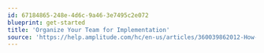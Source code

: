 ```yaml
---
id: 67184865-248e-4d6c-9a46-3e7495c2e072
blueprint: get-started
title: 'Organize Your Team for Implementation'
source: 'https://help.amplitude.com/hc/en-us/articles/360039862012-How-to-organize-your-team-for-implementation'
---
```

